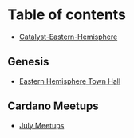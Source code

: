 # Table of contents

* [Catalyst-Eastern-Hemisphere](README.md)

## Genesis

* [Eastern Hemisphere Town Hall](genesis/untitled.md)

## Cardano Meetups

* [July Meetups](cardano-meetups/untitled.md)

